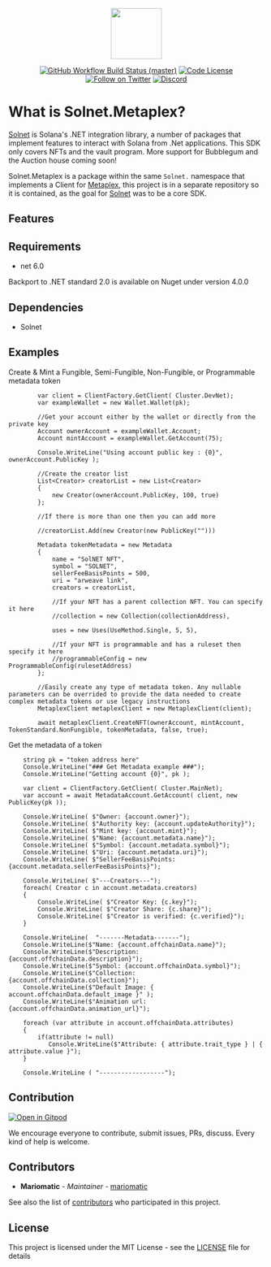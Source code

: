 <p align="center">
    <img src="https://raw.githubusercontent.com/mariomatic/Solnet.Metaplex/master/assets/solnet-metaplex-icon.png" margin="auto" height="100"/>
</p>

<p align="center">
    <a href="https://github.com/bmresearch/Solnet.Metaplex/actions/workflows/dotnet.yml">
        <img src="https://github.com/bmresearch/Solnet.Metaplex/actions/workflows/dotnet.yml/badge.svg"
            alt="GitHub Workflow Build Status (master)" ></a>
    <a href="">
        <img src="https://img.shields.io/github/license/bmresearch/solnet.Metaplex?style=flat-square"
            alt="Code License"></a>
    <a href="https://twitter.com/intent/follow?screen_name=blockmountainio">
        <img src="https://img.shields.io/twitter/follow/blockmountainio?style=flat-square&logo=twitter"
            alt="Follow on Twitter"></a>
    <a href="https://discord.gg/YHMbpuS3Tx">
       <img alt="Discord" src="https://img.shields.io/discord/849407317761064961?style=flat-square"
            alt="Join the discussion!"></a>
</p>

# What is Solnet.Metaplex?

[Solnet](https://github.com/bmresearch/Solnet) is Solana's .NET integration library, a number of packages that implement features to interact with
Solana from .Net applications. This SDK only covers NFTs and the vault program. More support for Bubblegum and the Auction house coming soon!

Solnet.Metaplex is a package within the same `Solnet.` namespace that implements a Client for [Metaplex](https://www.metaplex.com), this project is in a
separate repository so it is contained, as the goal for [Solnet](https://github.com/bmresearch/Solnet) was to be a core SDK.

## Features

## Requirements
- net 6.0

Backport to .NET standard 2.0 is available on Nuget under version 4.0.0

## Dependencies
- Solnet

## Examples

Create & Mint a Fungible, Semi-Fungible, Non-Fungible, or Programmable metadata token

            var client = ClientFactory.GetClient( Cluster.DevNet);
            var exampleWallet = new Wallet.Wallet(pk);

            //Get your account either by the wallet or directly from the private key
            Account ownerAccount = exampleWallet.Account;
            Account mintAccount = exampleWallet.GetAccount(75);

            Console.WriteLine("Using account public key : {0}", ownerAccount.PublicKey );

            //Create the creator list
            List<Creator> creatorList = new List<Creator>
            {
                new Creator(ownerAccount.PublicKey, 100, true)
            };

            //If there is more than one then you can add more

            //creatorList.Add(new Creator(new PublicKey("")))

            Metadata tokenMetadata = new Metadata
            {
                name = "SolNET NFT",
                symbol = "SOLNET",
                sellerFeeBasisPoints = 500,
                uri = "arweave link",
                creators = creatorList,

                //If your NFT has a parent collection NFT. You can specify it here
                //collection = new Collection(collectionAddress),

                uses = new Uses(UseMethod.Single, 5, 5),

                //If your NFT is programmable and has a ruleset then specify it here
                //programmableConfig = new ProgrammableConfig(rulesetAddress)
            }; 

            //Easily create any type of metadata token. Any nullable parameters can be overrided to provide the data needed to create complex metadata tokens or use legacy instructions
            MetaplexClient metaplexClient = new MetaplexClient(client);
           
            await metaplexClient.CreateNFT(ownerAccount, mintAccount, TokenStandard.NonFungible, tokenMetadata, false, true);

Get the metadata of a token
        
        string pk = "token address here"
        Console.WriteLine("### Get Metadata example ###");
        Console.WriteLine("Getting account {0}", pk );

        var client = ClientFactory.GetClient( Cluster.MainNet);
        var account = await MetadataAccount.GetAccount( client, new PublicKey(pk ));

        Console.WriteLine( $"Owner: {account.owner}");
        Console.WriteLine( $"Authority key: {account.updateAuthority}");
        Console.WriteLine( $"Mint key: {account.mint}");
        Console.WriteLine( $"Name: {account.metadata.name}");
        Console.WriteLine( $"Symbol: {account.metadata.symbol}");
        Console.WriteLine( $"Uri: {account.metadata.uri}");
        Console.WriteLine( $"SellerFeeBasisPoints: {account.metadata.sellerFeeBasisPoints}");

        Console.WriteLine( $"---Creators---");
        foreach( Creator c in account.metadata.creators)
        {
            Console.WriteLine( $"Creator Key: {c.key}");
            Console.WriteLine( $"Creator Share: {c.share}");
            Console.WriteLine( $"Creator is verified: {c.verified}");
        }

        Console.WriteLine(  "-------Metadata-------");
        Console.WriteLine($"Name: {account.offchainData.name}");
        Console.WriteLine($"Description: {account.offchainData.description}");
        Console.WriteLine($"Symbol: {account.offchainData.symbol}");
        Console.WriteLine($"Collection: {account.offchainData.collection}");
        Console.WriteLine($"Default Image: { account.offchainData.default_image }" );
        Console.WriteLine($"Animation url: {account.offchainData.animation_url}");

        foreach (var attribute in account.offchainData.attributes)
        {
            if(attribute != null)
               Console.WriteLine($"Attribute: { attribute.trait_type } | { attribute.value }");
        }
            
        Console.WriteLine ( "------------------");

## Contribution

[![Open in Gitpod](https://gitpod.io/button/open-in-gitpod.svg)](https://gitpod.io/#https://github.com/bmresearch/Solnet.Metaplex)

We encourage everyone to contribute, submit issues, PRs, discuss. Every kind of help is welcome.

## Contributors

* **Mariomatic** - *Maintainer* - [mariomatic](https://github.com/mariomatic)

See also the list of [contributors](https://github.com/bmresearch/Solnet.Metaplex/contributors) who participated in this project.

## License

This project is licensed under the MIT License - see the [LICENSE](https://github.com/bmresearch/Solnet.Metaplex/blob/master/LICENSE) file for details



